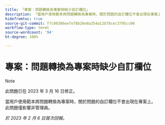 ```yaml
---
title: 「專案：問題轉換為專案時缺少自訂欄位」
description: 「當用戶使用範本將問題轉換為專案時，關於問題的自訂欄位不會出現在專案上。 此問題僅影響非管理員。」
hidefromtoc: true
source-git-commit: f7c00386eefe78b26e8a354a12b78cec3795cc06
workflow-type: tm+mt
source-wordcount: '94'
ht-degree: 100%

---
```



# 專案：問題轉換為專案時缺少自訂欄位

>[!NOTE]
>
>此問題已在 2023 年 3 月 16 日修正。

當用戶使用範本將問題轉換為專案時，關於問題的自訂欄位不會出現在專案上。 此問題僅影響非管理員。

_於 2023 年 2 月 6 日首次回報。_

